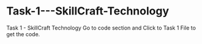 # Task-1---SkillCraft-Technology
Task 1 - SkillCraft Technology
Go to code section and Click to Task 1 File to get the code.
